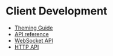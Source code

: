 # Client Development

- [Theming Guide](client_development/theming.md)
- [API reference](client_development/api_reference.md)
- [WebSocket API](https://join-lemmy.org/api/index.html)
- [HTTP API](client_development/http_api.md)